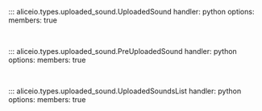::: aliceio.types.uploaded_sound.UploadedSound
    handler: python
    options:
      members: true

<br/>

::: aliceio.types.uploaded_sound.PreUploadedSound
    handler: python
    options:
      members: true

<br/>

::: aliceio.types.uploaded_sound.UploadedSoundsList
    handler: python
    options:
      members: true
